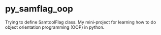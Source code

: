 # py_samflag_oop
Trying to define SamtoolFlag class. My mini-project for learning how to do object orientation programming (OOP) in python.
